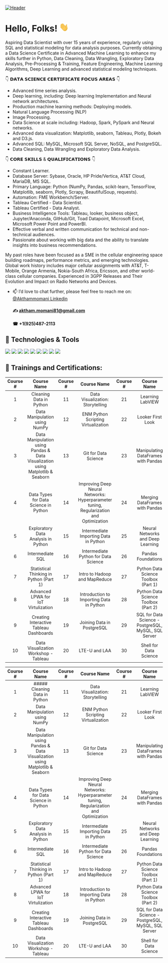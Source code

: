 
[![Header](https://user-images.githubusercontent.com/67468718/103374869-7cd35180-4a8d-11eb-8235-db9ad21d8f9b.JPG "Header")](https://linkedin.com/in/akthammomani/)

# Hello, Folks! <img src="https://raw.githubusercontent.com/akthammomani/akthammomani/master/wave.gif" width="30px">



Aspiring Data Scientist with over 15 years of experience, regularly using SQL and statistical modeling for data analysis purposes. Currently obtaining a Data Science Certificate in Advanced Machine Learning to enhance my skills further in Python, Data Cleaning, Data Wrangling, Exploratory Data Analysis, Pre-Processing & Training, Feature Engineering, Machine Learning Algorithms, Deep Learning and advanced statistical modeling techniques.

👇 𝗗𝗔𝗧𝗔 𝗦𝗖𝗜𝗘𝗡𝗖𝗘 𝗖𝗘𝗥𝗧𝗜𝗙𝗜𝗖𝗔𝗧𝗘 𝗙𝗢𝗖𝗨𝗦 𝗔𝗥𝗘𝗔𝗦 👇
  * Advanced time series analysis.
  * Deep learning, including: Deep learning Implementation and Neural network architectures.
  * Production machine learning methods: Deploying models.
  * Natural Language Processing (NLP)
  * Image Processing.
  * Data Science at scale including: Hadoop, Spark, PySpark and Neural networks.
  * Advanced data visualization: Matplotlib, seaborn, Tableau, Plotly, Bokeh and D3.js.
  * Advanced SQL: MySQL, Microsoft SQL Server, NoSQL, and PostgreSQL.
  * Data Cleaning, Data Wrangling and Exploratory Data Analysis.

👇 𝗖𝗢𝗥𝗘 𝗦𝗞𝗜𝗟𝗟𝗦 & 𝗤𝗨𝗔𝗟𝗜𝗙𝗜𝗖𝗔𝗧𝗜𝗢𝗡𝗦 👇
  * Constant Learner.
  * Database Server: Sybase, Oracle, HP Pride/Vertica, AT&T Cloud, MariaDB, MS SQL.
  * Primary Language: Python (NumPy, Pandas, scikit-learn, TensorFlow, Matplotlib, seaborn, Plotly, Scrapy, BeautifulSoup, requests).
  * Automation: FME Workbench/Server.
  * Tableau Certified - Data Scientist.
  * Tableau Certified - Data Analyst.
  * Business Intelligence Tools: Tableau, looker, business object, Jupyter/Anaconda, GitHub/Git, Toad Datapoint, Microsoft Excel, Microsoft Power Point and PowerBI.
  * Effective verbal and written communication for technical and non-technical audiences.
  * Passionate about working with big data and the ability to translate insights into business recommendations.

My past roles have been focused as a SME in the cellular engineering space building roadmaps, performance metrics, and emerging technologies. Global work history includes major cellular assignments with AT&T, T-Mobile, Orange Armenia, Nokia-South Africa, Ericsson, and other world-class cellular companies. Experienced in 3GPP Releases and Their Evolution and Impact on Radio Networks and Devices.


- 📫 I’d love to chat further, please feel free to reach me on: <a href="https://linkedin.com/in/akthammomani">@Akthammomani Linkedin</a> 
     #### ✍ aktham.momani81@gmail.com
     #### ☎ +1(925)487-2113

<!--
**akthammomani/akthammomani** is a ✨ _special_ ✨ repository because its `README.md` (this file) appears on your GitHub profile.

Here are some ideas to get you started:


- 🌱 I’m currently learning ...
- 👯 I’m looking to collaborate on ...
- 🤔 I’m looking for help with ...
- 💬 Ask me about ...
- 📫 How to reach me: ...
- 😄 Pronouns: ...
- ⚡ Fun fact: ...
-->

## 🔨 Technologies & Tools

![](https://img.shields.io/badge/Code-Python-informational?style=flat&logo=python&logoColor=white&color=2bbc8a)
![](https://img.shields.io/badge/Tools-PostgreSQL-informational?style=flat&logo=postgresql&logoColor=white&color=2bbc8a)
![](https://img.shields.io/badge/Tools-NoSQL-informational?style=flat&logo=nosql&logoColor=white&color=2bbc8a)
![](https://img.shields.io/badge/Tools-MySQL-informational?style=flat&logo=mysql&logoColor=white&color=2bbc8a)
![](https://img.shields.io/badge/Tools-MicrosoftSQLserver-informational?style=flat&logo=MicrosoftSQLserver&logoColor=white&color=2bbc8a)
![](https://img.shields.io/badge/Tools-Tableau-informational?style=flat&logo=tableau&logoColor=white&color=2bbc8a)
![](https://img.shields.io/badge/Tools-Jupyter-informational?style=flat&logo=jupyter&logoColor=white&color=2bbc8a)
![](https://img.shields.io/badge/OS-Linux-informational?style=flat&logo=linux&logoColor=white&color=2bbc8a)
![](https://img.shields.io/badge/Shell-Bash-informational?style=flat&logo=gnu-bash&logoColor=white&color=2bbc8a)

## 🎯 Trainings and Certifications:


| Course # | Course Name  |  Course # | Course Name  |  Course # | Course Name  |  Course # | Course Name  |
|:---: | :---: |:---: | :---: |:---: | :---: | :---: | :---: |
| 1 | Cleaning Data in Python |11 | Data Visualization: Storytelling |21 | Learning LabVIEW |31 | Strategic Thinking |
| 2 | Data Manipulation using NumPy |12 | ENM Python Scripting Virtualization |22 | Looker First Look |32 | Tableau Analyst - Certified |
| 3 | Data Manipulation using Pandas & Data Visualization using Matplotlib & Seaborn |13 | Git for Data Science |23 | Manipulating DataFrames with Pandas |33 | Tableau Data Scientist - Certified |
| 4 | Data Types for Data Science in Python |14 | Improving Deep Neural Networks: Hyperparameter tuning, Regularization and Optimization |24 | Merging DataFrames with Pandas |34 | Tableau Desktop I: Fundamentals |
| 5 | Exploratory Data Analysis in Python | 15 | Intermediate Importing Data in Python |25 | Neural Networks and Deep Learning |35 | Tableau Desktop II: Intermediate |
| 6 | Intermediate SQL |16 | Intermediate Python for Data Science |26 | Pandas Foundations |36 | Tableau Desktop III: Advanced |
| 7 | Statistical Thinking in Python (Part 1) |17 | Intro to Hadoop and MapReduce |27 | Python Data Science Toolbox (Part 1) | 37 | Tableau and R for Analytics Projects |
| 8 | Advanced LPWA for IoT Virtulization |18 | Introduction to Importing Data in Python |28 | Python Data Science Toolbox (Part 2) |38 | Web Scraping in Python Using Scrapy |
| 9 | Creating Interactive Tableau Dashboards |19 | Joining Data in PostgreSQL |29 | SQL for Data Science - PostgreSQL, MySQL, SQL Server | 39 |      |
| 10 | Data Visualization Workshop - Tableau |20 | LTE-U and LAA |30 | Shell for Data Science |40 |      |


| Course # | Course Name  |  Course # | Course Name  |  Course # | Course Name  |  Course # | Course Name  |
|:---: | :---: |:---: | :---: |:---: | :---: | :---: | :---: |
| 1 | ##### Cleaning Data in Python |11 | Data Visualization: Storytelling |21 | Learning LabVIEW |31 | Strategic Thinking |
| 2 | Data Manipulation using NumPy |12 | ENM Python Scripting Virtualization |22 | Looker First Look |32 | Tableau Analyst - Certified |
| 3 | Data Manipulation using Pandas & Data Visualization using Matplotlib & Seaborn |13 | Git for Data Science |23 | Manipulating DataFrames with Pandas |33 | Tableau Data Scientist - Certified |
| 4 | Data Types for Data Science in Python |14 | Improving Deep Neural Networks: Hyperparameter tuning, Regularization and Optimization |24 | Merging DataFrames with Pandas |34 | Tableau Desktop I: Fundamentals |
| 5 | Exploratory Data Analysis in Python | 15 | Intermediate Importing Data in Python |25 | Neural Networks and Deep Learning |35 | Tableau Desktop II: Intermediate |
| 6 | Intermediate SQL |16 | Intermediate Python for Data Science |26 | Pandas Foundations |36 | Tableau Desktop III: Advanced |
| 7 | Statistical Thinking in Python (Part 1) |17 | Intro to Hadoop and MapReduce |27 | Python Data Science Toolbox (Part 1) | 37 | Tableau and R for Analytics Projects |
| 8 | Advanced LPWA for IoT Virtulization |18 | Introduction to Importing Data in Python |28 | Python Data Science Toolbox (Part 2) |38 | Web Scraping in Python Using Scrapy |
| 9 | Creating Interactive Tableau Dashboards |19 | Joining Data in PostgreSQL |29 | SQL for Data Science - PostgreSQL, MySQL, SQL Server | 39 |      |
| 10 | Data Visualization Workshop - Tableau |20 | LTE-U and LAA |30 | Shell for Data Science |40 |      |





